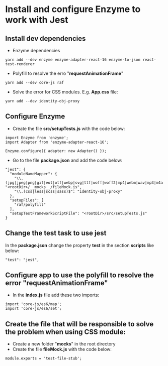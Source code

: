 # Install and configure Enzyme to work with Jest

## Install dev dependencies

- Enzyme dependencies

```
yarn add --dev enzyme enzyme-adapter-react-16 enzyme-to-json react-test-renderer
```

- Polyfill to resolve the erro "**requestAnimationFrame**"

```
yarn add --dev core-js raf
```

- Solve the error for CSS modules. E.g. **App.css** file:

```
yarn add --dev identity-obj-proxy
```

## Configure Enzyme

- Create the file **src/setupTests.js** with the code below:

```
import Enzyme from 'enzyme';
import Adapter from 'enzyme-adapter-react-16';

Enzyme.configure({ adapter: new Adapter() });
```

- Go to the file **package.json** and add the code below:

```
"jest": {
  "moduleNameMapper": {
    "\\.(jpg|jpeg|png|gif|eot|otf|webp|svg|ttf|woff|woff2|mp4|webm|wav|mp3|m4a|aac|oga)$": "<rootDir>/__mocks__/fileMock.js",
    "\\.(css|less|scss|sass)$": "identity-obj-proxy"
  },
  "setupFiles": [
    "raf/polyfill"
  ],
  "setupTestFrameworkScriptFile": "<rootDir>/src/setupTests.js"
}
```
## Change the test task to use jest

In the **package.json** change the property **test** in the section **scripts** like below:

```
"test": "jest",
```

## Configure app to use the polyfill to resolve the error "**requestAnimationFrame**"

- In the **index.js** file add these two imports:

```
import 'core-js/es6/map';
import 'core-js/es6/set';
```

## Create the file that will be responsible to solve the problem when using CSS module:

- Create a new folder "**__mocks__**" in the root directory
- Create the file **fileMock.js** with the code below:

```
module.exports = 'test-file-stub';
```

